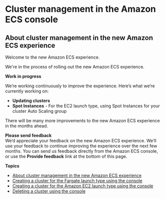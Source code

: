 # Cluster management in the Amazon ECS console<a name="available-cluster-actions"></a>

## About cluster management in the new Amazon ECS experience<a name="about-clsuter-management"></a>

Welcome to the new Amazon ECS experience\.

We're in the process of rolling out the new Amazon ECS experience\.

**Work in progress**

We’re working continuously to improve the experience\. Here’s what we’re currently working on:
+ **Updating clusters**
+ **Spot Instances** \- For the EC2 launch type, using Spot Instances for your cluster Auto Scaling group

There will be many more improvements to the new Amazon ECS experience in the months ahead\.

**Please send feedback**  
We’d appreciate your feedback on the new Amazon ECS experience\. We’ll use your feedback to continue improving the experience over the next few months\. You can send us feedback directly from the Amazon ECS console, or use the **Provide feedback** link at the bottom of this page\.

**Topics**
+ [About cluster management in the new Amazon ECS experience](#about-clsuter-management)
+ [Creating a cluster for the Fargate launch type using the console](create-cluster-console-v2.md)
+ [Creating a cluster for the Amazon EC2 launch type using the console](create-ec2-cluster-console-v2.md)
+ [Deleting a cluster using the console](delete_cluster-new-console.md)